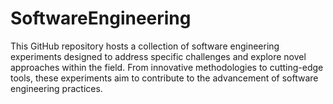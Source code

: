 # SoftwareEngineering
This GitHub repository hosts a collection of software engineering experiments designed to address specific challenges and explore novel approaches within the field. From innovative methodologies to cutting-edge tools, these experiments aim to contribute to the advancement of software engineering practices.

